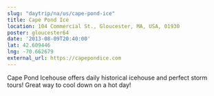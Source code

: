 ```yaml
---
slug: "daytrip/na/us/cape-pond-ice"
title: Cape Pond Ice
location: 104 Commercial St., Gloucester, MA, USA, 01930
poster: gloucester64
date: '2013-08-09T20:40:00'
lat: 42.609446
lng: -70.662679
external_url: https://capepondice.com
---
```


Cape Pond Icehouse offers daily historical icehouse and perfect storm tours! Great way to cool down on a hot day!
